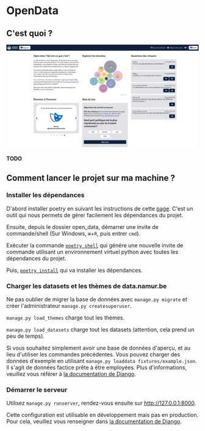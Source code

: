 # OpenData

## C'est quoi ?

![Page d'accueil](doc/home_page.png)

**TODO**

## Comment lancer le projet sur ma machine ?

### Installer les dépendances

D'abord installer poetry en suivant les instructions de cette [page](https://python-poetry.org/docs/#installation). C'est un outil qui nous permets de gérer facilement les dépendances du projet.

Ensuite, depuis le dossier open_data, démarrer une invite de commande/shell (Sur Windows, `⊞`+`R`, puis entrer `cmd`).

Exécuter la commande [`poetry shell`](https://python-poetry.org/docs/cli/#shell) qui génére une nouvelle invite de commande utilisant un environnement virtuel python avec toutes les dépendances du projet.

Puis, [`poetry install`](https://python-poetry.org/docs/cli/#install) qui va installer les dépendances.

### Charger les datasets et les thèmes de data.namur.be

Ne pas oublier de migrer la base de données avec `manage.py migrate` et créer l'administrateur `manage.py createsuperuser`.

`manage.py load_themes` charge tout les thèmes.

`manage.py load_datasets` charge tout les datasets (attention, cela prend un peu de temps).

Si vous souhaitez simplement avoir une base de données d'aperçu, et au lieu d'utiliser les commandes précédentes. Vous pouvez charger des données d'exemple en utilisant `manage.py loaddata fixtures/example.json`. Il s'agit de données factice prête à être employées. Plus d'informations, veuillez vous référer à [la documentation de Django](https://docs.djangoproject.com/fr/3.2/howto/initial-data/#providing-data-with-fixtures).

### Démarrer le serveur

Utilisez `manage.py runserver`, rendez-vous ensuite sur http://127.0.0.1:8000.

Cette configuration est utilisable en développement mais pas en production. Pour cela, veuillez vous renseigner dans [la documentation de Django](https://docs.djangoproject.com/fr/3.2/howto/deployment/).
